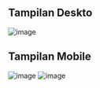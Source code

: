 ## Tampilan Deskto
![image](https://user-images.githubusercontent.com/106642549/209116336-d6869182-b934-407e-841c-0199ea279195.png)

## Tampilan Mobile
![image](https://user-images.githubusercontent.com/106642549/209116571-7f14257d-5873-41e9-adeb-05d9e51b68ec.png)
![image](https://user-images.githubusercontent.com/106642549/209116660-d84bbd81-6e6a-4ebb-8922-1cab750f8e0a.png)
